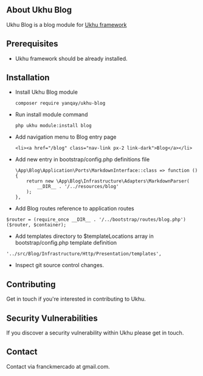 ## About Ukhu Blog

Ukhu Blog is a blog module for [Ukhu framework](https://github.com/yanqay/ukhu)

## Prerequisites

- Ukhu framework should be already installed.

## Installation

- Install Ukhu Blog module

    `composer require yanqay/ukhu-blog`

- Run install module command

    `php ukhu module:install blog`

- Add navigation menu to Blog entry page

    `<li><a href="/blog" class="nav-link px-2 link-dark">Blog</a></li>`

- Add new entry in bootstrap/config.php definitions file

    ```
    \App\Blog\Application\Ports\MarkdownInterface::class => function () {
        return new \App\Blog\Infrastructure\Adapters\MarkdownParser(
            __DIR__ . '/../resources/blog'
        );
    },
    ```

- Add Blog routes reference to application routes

`$router = (require_once __DIR__ . '/../bootstrap/routes/blog.php')($router, $container);`

- Add templates directory to $templateLocations array in bootstrap/config.php template definition

`'../src/Blog/Infrastructure/Http/Presentation/templates',`

- Inspect git source control changes.

## Contributing

Get in touch if you're interested in contributing to Ukhu.

## Security Vulnerabilities

If you discover a security vulnerability within Ukhu please get in touch.

## Contact

Contact via franckmercado at gmail.com.
